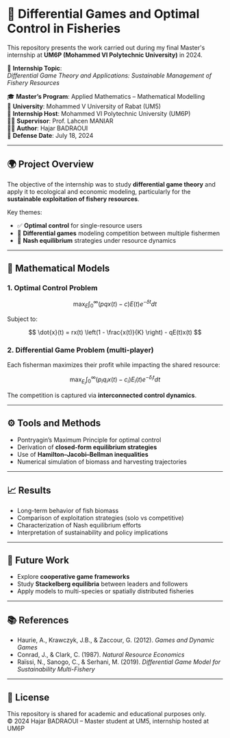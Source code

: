 # 🎣 Differential Games and Optimal Control in Fisheries

This repository presents the work carried out during my final Master's internship at **UM6P (Mohammed VI Polytechnic University)** in 2024.

📌 **Internship Topic**:  
*Differential Game Theory and Applications: Sustainable Management of Fishery Resources*

🎓 **Master’s Program**: Applied Mathematics – Mathematical Modelling  
🏫 **University**: Mohammed V University of Rabat (UM5)  
🏢 **Internship Host**: Mohammed VI Polytechnic University (UM6P)  
🧑‍🏫 **Supervisor**: Prof. Lahcen MANIAR  
👩‍💻 **Author**: Hajar BADRAOUI  
📆 **Defense Date**: July 18, 2024  

---

## 🌍 Project Overview

The objective of the internship was to study **differential game theory** and apply it to ecological and economic modeling, particularly for the **sustainable exploitation of fishery resources**.

Key themes:

- ✅ **Optimal control** for single-resource users
- 🤝 **Differential games** modeling competition between multiple fishermen
- 🎯 **Nash equilibrium** strategies under resource dynamics

---

## 🧠 Mathematical Models

### 1. Optimal Control Problem

$$
\max_E \int_0^\infty (pqx(t) - c)E(t) e^{-\delta t} dt
$$

Subject to:

$$
\dot{x}(t) = rx(t) \left(1 - \frac{x(t)}{K} \right) - qE(t)x(t)
$$

### 2. Differential Game Problem (multi-player)

Each fisherman maximizes their profit while impacting the shared resource:

$$
\max_{E_i} \int_0^\infty (p_i q_i x(t) - c_i)E_i(t) e^{-\delta_i t} dt
$$

The competition is captured via **interconnected control dynamics**.

---

## ⚙️ Tools and Methods

- Pontryagin’s Maximum Principle for optimal control
- Derivation of **closed-form equilibrium strategies**
- Use of **Hamilton–Jacobi–Bellman inequalities**
- Numerical simulation of biomass and harvesting trajectories

---

## 📈 Results

- Long-term behavior of fish biomass
- Comparison of exploitation strategies (solo vs competitive)
- Characterization of Nash equilibrium efforts
- Interpretation of sustainability and policy implications

---

## 🧭 Future Work

- Explore **cooperative game frameworks**
- Study **Stackelberg equilibria** between leaders and followers
- Apply models to multi-species or spatially distributed fisheries

---

## 📚 References

- Haurie, A., Krawczyk, J.B., & Zaccour, G. (2012). *Games and Dynamic Games*  
- Conrad, J., & Clark, C. (1987). *Natural Resource Economics*  
- Raïssi, N., Sanogo, C., & Serhani, M. (2019). *Differential Game Model for Sustainability Multi-Fishery*

---

## 📎 License

This repository is shared for academic and educational purposes only.  
© 2024 Hajar BADRAOUI – Master student at UM5, internship hosted at UM6P
